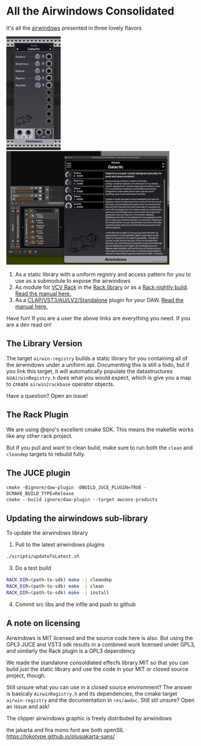 # All the Airwindows Consolidated


It's all the [airwindows](https://www.airwindows.com) presented in three lovely flavors

<img src="doc/awgalactic.png" height=300 alt="The Airwindows Module in Dark Mode">
<img src="doc/daw.png" height=300 alt="The Airwindows CLAP in Bitwig Studio">

1. As a static library with a uniform registry and access pattern for you to use
   as a submodule to expose the airwindows
2. As module for [VCV Rack](https://www.vcvrack.com/) in the [Rack library](https://library.vcvrack.com/Airwin2Rack/Airwin2Rack) or as a [Rack nightly build](https://github.com/baconpaul/airwin2rack/releases/tag/Nightly). 
[Read the manual here.](doc/manual.md)
3. As a [CLAP/VST3/AU/LV2/Standalone](https://github.com/baconpaul/airwin2rack/releases/tag/DAWPlugin) plugin for your DAW. [Read the manual here.](doc/manualdaw.md)

Have fun! If you are a user the above links are everything you need. If you are a dev read on!

## The Library Version

The target `airwin-registry` builds a static library for you containing
all of the airwindows under a uniform api. Documenting this is still a
todo, but if you link this target, it will automatically populate the
datastructures so`AirwinRegistry.h` does what you would expect, which is 
give you a map to create `airwin2rackbase` operator objects. 

Have a question? Open an issue!

## The Rack Plugin

We are using @qno's excellent cmake SDK. This means the makefile works
like any other rack project.

But if you pull and want to clean build, make sure to run both the `clean` and `cleandep`
targets to rebuild fully.

## The JUCE plugin

```bask
cmake -Bignore/daw-plugin -DBUILD_JUCE_PLUGIN=TRUE -DCMAKE_BUILD_TYPE=Release
cmake --build ignore/daw-plugin --target awcons-products
```

## Updating the airwindows sub-library

To update the airwindows library

1. Pull to the latest airwindows plugins

```bash
./scripts/updateToLatest.sh
```
3. Do a test build
```bash
RACK_DIR=(path-to-sdk) make -j cleandep
RACK_DIR=(path-to-sdk) make -j clean
RACK_DIR=(path-to-sdk) make -j install
```
4. Commit src libs and the infile and push to github

## A note on licensing

Airwindows is MIT licensed and the source code here is also. But using the
GPL3 JUCE and VST3 sdk results in a combined work licensed under GPL3, and
similarly the Rack plugin is a GPL3 dependency

We made the standalone consoldiated effecfs library MIT so that you can build *just* the static library
and use the code in your MIT or closed source project, though.

Still unsure what you can use in a closed source environment?  The answer
is basicaly `AirwinRegistry.h` and its dependencies, the cmake target
`airwin-registry` and the documentation in `res/awdoc`. Still stil unsure?
Open an issue and ask!

The clipper airwindows graphic is freely distributed by airwindows

the jakarta and fira mono font are both openSIL
https://tokotype.github.io/plusjakarta-sans/
